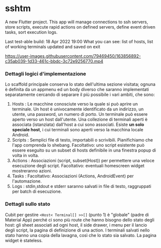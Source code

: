 # sshtm

A new Flutter project. This app will manage connections to ssh servers, store scripts, execute rapid actions on defined servers, define event driven tasks, sort execution logs.

Last test-able build: 18  Apr 2022 19:00
What you can see: list of hosts, list of working terminals updated and saved on exit



https://user-images.githubusercontent.com/79469450/163856892-c35ab039-1d33-461c-bbdc-3c72e9256770.mp4



### Dettagli logici d'implementazione

Lo scaffold principale conserva lo stato dell'ultima sezione visitata; ognuna è definita da un appmenu ed un body diverso che saranno implementati separatamente cercando di separare il più possibile i vari ambiti, che sono:

1. Hosts : Le macchine conosciute verso la quale si può aprire un terminale. Un host è univocamente identificato da un indirizzo, un utente, una password, un numero di porto. Un terminale può essere aperto verso un host dall'utente. Una collezione di terminali aperti è associata (istanziata) dall'host a cui sono associati. Esiste **un solo speciale host**, i cui terminali sono aperti verso la macchina locale Android.
2. Scripts : Semplici file di testo, importabili o scrivibili. Pianifichiamo che l'app comprenda lo shebang. Facoltativo: uno script esistente può essere eseguito su un subset di hosts definibile in una finestra popup di volta in volta.
3. Actions : Associazioni (script, subset(Host)) per permettere una veloce esecuzione degli script. Facoltativo: eventuali homescreen widget mostreranno azioni.
4. Tasks : Facoltativo: Associazioni (Actions, AndroidEvent) per l'automazione.
5. Logs : stdin,stdout e stderr saranno salvati in file di testo, raggruppati per batch di esecuzione.

### Dettagli sullo stato

Cubit per gestire `<Host< Terminal[] >>[]` (punto 1) è "globale" (padre di Material App) perché ci sono più route che hanno bisogno dello stato degli host: gli sheet associati ad ogni host, il side drawer, i menu per il lancio degli script, la pagina di definizione di una action.
I terminali salvati nello stato hanno una copia della lavagna, così che lo stato sia salvato. La pagina widget è stateless.

